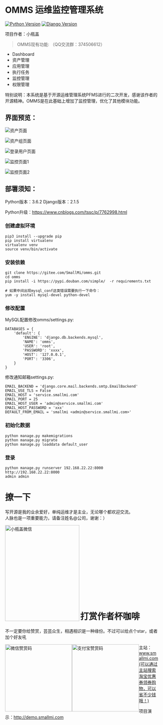 OMMS 运维监控管理系统
=======================

[![Python Version](https://img.shields.io/badge/Python--3.6-paasing-green.svg)](https://img.shields.io/badge/Python--3.6-paasing-green.svg)
[![Django Version](https://img.shields.io/badge/Django--1.11.0-paasing-green.svg)](https://img.shields.io/badge/Django--1.11.0-paasing-green.svg)

项目作者：小瓶盖

> OMMS现有功能: （QQ交流群：374506612）

- Dashboard
- 资产管理
- 应用管理
- 执行任务
- 监控管理
- 权限管理

特别说明：本系统是基于开源运维管理系统PFMS进行的二次开发，感谢该作者的开源精神。OMMS是在此基础上增加了监控管理，优化了其他模块功能。


## 界面预览：
![资产页面](https://gitee.com/uploads/images/2017/1103/163547_29bfb40b_1521920.png "1.png")

![资产组页面](https://gitee.com/uploads/images/2017/1103/163605_b696ec54_1521920.png "2.png")

![登录用户页面](https://gitee.com/uploads/images/2017/1103/163642_d9e5b600_1521920.png "3.png")

![监控页面1](https://images.gitee.com/uploads/images/2019/0129/164022_60343dd9_1521920.jpeg)

![监控页面2](https://images.gitee.com/uploads/images/2019/0129/164112_7780e34b_1521920.png)



## 部署须知：
Python版本：3.6.2
Django版本：2.1.5

Python升级：https://www.cnblogs.com/tssc/p/7762998.html

### 创建虚拟环境

```
pip3 install --upgrade pip
pip install virtualenv
virtualenv venv
source venv/bin/activate
```

### 安装依赖

```
git clone https://gitee.com/SmallMi/omms.git
cd omms
pip install -i https://pypi.douban.com/simple/  -r requirements.txt

# 如果中间出现mysql_conf这类错误需要执行一下命令：
yum -y install mysql-devel python-devel

```

### 修改配置


MySQL配置修改omms/settings.py:

```
DATABASES = {
    'default': {
        'ENGINE': 'django.db.backends.mysql',
        'NAME': 'omms',
        'USER': 'root',
        'PASSWORD': 'xxxx',
        'HOST': '127.0.0.1',
        'PORT': '3306',
    }
}
```
修改通知邮箱settings.py:

```
EMAIL_BACKEND = 'django.core.mail.backends.smtp.EmailBackend'
EMAIL_USE_TLS = False
EMAIL_HOST = 'service.smallmi.com'
EMAIL_PORT = 25
EMAIL_HOST_USER = 'admin@service.smallmi.com'
EMAIL_HOST_PASSWORD = 'xxx'
DEFAULT_FROM_EMAIL = 'smallmi <admin@service.smallmi.com>'

```

### 初始化数据
```
python manage.py makemigrations
python manage.py migrate
python manage.py loaddata default_user

```

### 登录

```
python manage.py runserver 192.168.22.22:8000
http://192.168.22.22:8000
admin admin
```

撩一下
=========================
写开源是我的业余爱好，单纯运维才是主业，无论哪个都欢迎交流。  
人脉也是一项重要能力，请备注姓名@公司，谢谢：）

<img src="https://images.gitee.com/uploads/images/2019/0129/172228_8aabccd0_1521920.jpeg" width="244" height="314" alt="小瓶盖微信" align=left />


<br><br><br><br><br><br><br><br><br><br><br><br><br><br>

打赏作者杯咖啡
=========================
不一定要你给赞赏，芸芸众生，相遇相识是一种缘份。不过可以给点个star，或者加个好友吼

<img src="https://images.gitee.com/uploads/images/2019/0129/171904_f6efc3e7_1521920.jpeg" width="220" height="220" alt="微信赞赏码" style="float: left;"/>

<img src="https://images.gitee.com/uploads/images/2019/0129/172138_4a5aa6bc_1521920.jpeg" width="220" height="220" alt="支付宝赞赏码" style="float: left;"/>


主站：www.smallmi.com(可以通过主站搜索淘宝优惠券领券购物，可以省不少钱哦！)

项目演示：http://demo.smallmi.com